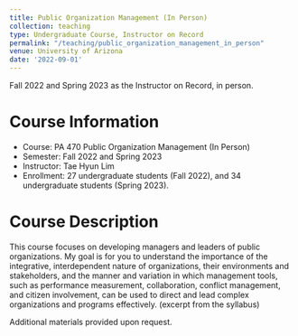 ```yaml
---
title: Public Organization Management (In Person)
collection: teaching
type: Undergraduate Course, Instructor on Record
permalink: "/teaching/public_organization_management_in_person"
venue: University of Arizona
date: '2022-09-01'
---
```


Fall 2022 and Spring 2023 as the Instructor on Record, in person. 

Course Information
======
* Course: PA 470 Public Organization Management (In Person)
* Semester: Fall 2022 and Spring 2023
* Instructor: Tae Hyun Lim 
* Enrollment:  27 undergraduate students (Fall 2022), and 34 undergraduate students (Spring 2023).

Course Description
======
This course focuses on developing managers and leaders of public organizations. My goal is for you to understand the importance of the integrative, interdependent nature of organizations, their environments and stakeholders, and the manner and variation in which management tools, such as performance measurement, collaboration, conflict management, and citizen involvement, can be used to direct and lead complex organizations and programs effectively. (excerpt from the syllabus)


Additional materials provided upon request.

